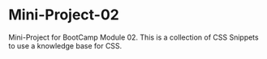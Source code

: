 # Mini-Project-02
Mini-Project for BootCamp Module 02. This is a collection of CSS Snippets to use a knowledge base for CSS.
